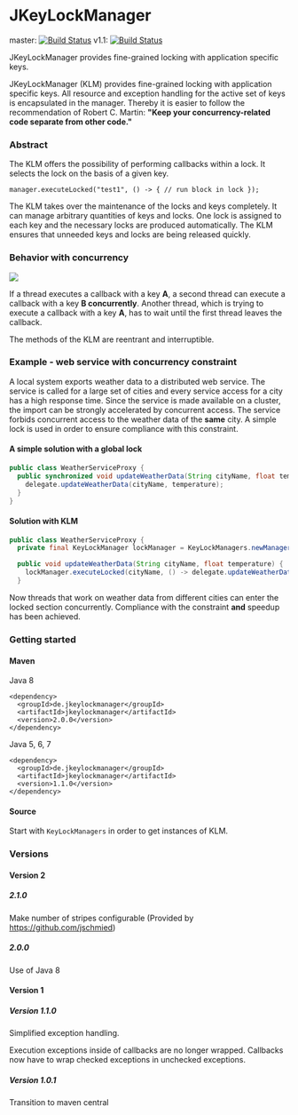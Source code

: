 JKeyLockManager
===============

master: [![Build 
Status](https://travis-ci.org/mojgh/JKeyLockManager.svg?branch=master)](https://travis-ci.org/mojgh/JKeyLockManager) 
v1.1: [![Build Status](https://travis-ci.org/mojgh/JKeyLockManager.svg?branch=1.1)](https://travis-ci.org/mojgh/JKeyLockManager)

JKeyLockManager provides fine-grained locking with application specific keys.

JKeyLockManager (KLM) provides fine-grained locking with application specific keys. All resource and exception handling for the active set of keys is encapsulated in the manager. Thereby it is easier to follow the recommendation of Robert C. Martin: **"Keep your concurrency-related code separate from other code."**

### Abstract

The KLM offers the possibility of performing callbacks within a lock. It selects the lock on the basis of a given key. 
```
manager.executeLocked("test1", () -> { // run block in lock });
```
The KLM takes over the maintenance of the locks and keys completely. It can manage arbitrary quantities of keys and locks. One lock is assigned to each key and the necessary locks are produced automatically. The KLM ensures that unneeded keys and locks are being released quickly.

### Behavior with concurrency

![](doc/lock-chart.png)

If a thread executes a callback with a key **A**, a second thread can execute a callback with a key **B concurrently**. Another thread, which is trying to execute a callback with a key **A**, has to wait until the first thread leaves the callback.

The methods of the KLM are reentrant and interruptible.

### Example - web service with concurrency constraint

A local system exports weather data to a distributed web service. The service is called for a large set of cities and every service access for a city has a high response time. Since the service is made available on a cluster, the import can be strongly accelerated by concurrent access. The service forbids concurrent access to the weather data of the **same** city. A simple lock is used in order to ensure compliance with this constraint.

#### A simple solution with a global lock

```java
public class WeatherServiceProxy {
  public synchronized void updateWeatherData(String cityName, float temperature) {
    delegate.updateWeatherData(cityName, temperature); 
  }
}
```

#### Solution with KLM

```java
public class WeatherServiceProxy {
  private final KeyLockManager lockManager = KeyLockManagers.newManager();

  public void updateWeatherData(String cityName, float temperature) {
    lockManager.executeLocked(cityName, () -> delegate.updateWeatherData(cityName, temperature)); 
  }
```
Now threads that work on weather data from different cities can enter the locked section concurrently. Compliance with the constraint **and** speedup has been achieved.

### Getting started

#### Maven

Java 8

```
<dependency>
  <groupId>de.jkeylockmanager</groupId>
  <artifactId>jkeylockmanager</artifactId>
  <version>2.0.0</version>
</dependency>
```

Java 5, 6, 7
```
<dependency>
  <groupId>de.jkeylockmanager</groupId>
  <artifactId>jkeylockmanager</artifactId>
  <version>1.1.0</version>
</dependency>
```

#### Source

Start with `KeyLockManagers` in order to get instances of KLM.


### Versions


#### Version 2

##### 2.1.0

Make number of stripes configurable (Provided by https://github.com/jschmied)

##### 2.0.0

Use of Java 8


#### Version 1

##### Version 1.1.0

Simplified exception handling.

Execution exceptions inside of callbacks are no longer wrapped. Callbacks now have to wrap checked exceptions in unchecked exceptions.

##### Version 1.0.1

Transition to maven central
